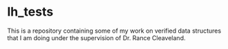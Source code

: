 
# lh_tests

This is a repository containing some of my work on verified data structures that I am doing under the supervision of Dr. Rance Cleaveland.
